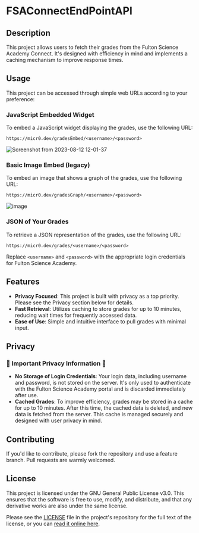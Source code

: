 # FSAConnectEndPointAPI

## Description

This project allows users to fetch their grades from the Fulton Science Academy Connect. It's designed with efficiency in mind and implements a caching mechanism to improve response times.

## Usage

This project can be accessed through simple web URLs according to your preference:

### JavaScript Embedded Widget
To embed a JavaScript widget displaying the grades, use the following URL:
```
https://micr0.dev/gradesEmbed/<username>/<password>
```
![Screenshot from 2023-08-12 12-01-37](https://github.com/MiraslauKavaliou/FSAConnectEndPointAPI/assets/26364458/e913e68e-fbb1-4ddb-989f-550ff0a97ed1)

### Basic Image Embed (legacy)
To embed an image that shows a graph of the grades, use the following URL:
```
https://micr0.dev/gradesGraph/<username>/<password>
```
![image](https://github.com/MiraslauKavaliou/FSAConnectEndPointAPI/assets/26364458/394edad7-11af-410a-a1c1-2cee40795684)

### JSON of Your Grades
To retrieve a JSON representation of the grades, use the following URL:
```
https://micr0.dev/grades/<username>/<password>
```
Replace `<username>` and `<password>` with the appropriate login credentials for Fulton Science Academy.

## Features

- **Privacy Focused**: This project is built with privacy as a top priority. Please see the Privacy section below for details.
- **Fast Retrieval**: Utilizes caching to store grades for up to 10 minutes, reducing wait times for frequently accessed data.
- **Ease of Use**: Simple and intuitive interface to pull grades with minimal input.

## Privacy

### 🚨 Important Privacy Information 🚨

- **No Storage of Login Credentials**: Your login data, including username and password, is not stored on the server. It's only used to authenticate with the Fulton Science Academy portal and is discarded immediately after use.
- **Cached Grades**: To improve efficiency, grades may be stored in a cache for up to 10 minutes. After this time, the cached data is deleted, and new data is fetched from the server. This cache is managed securely and designed with user privacy in mind.

## Contributing

If you'd like to contribute, please fork the repository and use a feature branch. Pull requests are warmly welcomed.

## License

This project is licensed under the GNU General Public License v3.0. This ensures that the software is free to use, modify, and distribute, and that any derivative works are also under the same license.

Please see the [LICENSE](LICENSE) file in the project's repository for the full text of the license, or you can [read it online here](https://www.gnu.org/licenses/gpl-3.0.en.html).

